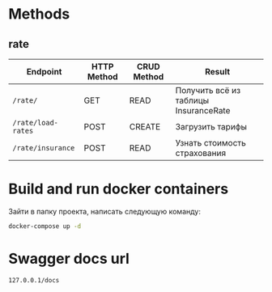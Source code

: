 # Methods
## rate
Endpoint |HTTP Method | CRUD Method | Result
-- | -- |-- |--
`/rate/` | GET | READ | Получить всё из таблицы InsuranceRate
`/rate/load-rates` | POST | CREATE | Загрузить тарифы
`/rate/insurance`| POST | READ | Узнать стоимость страхования

# Build and run docker containers
Зайти в папку проекта, написать следующую команду:
```sh
docker-compose up -d
```

# Swagger docs url
`127.0.0.1/docs`
